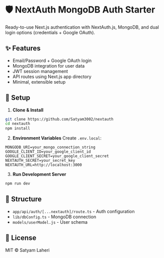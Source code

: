 # 🛡️ NextAuth MongoDB Auth Starter

Ready-to-use Next.js authentication with NextAuth.js, MongoDB, and dual login options (credentials + Google OAuth).

## ✨ Features
- Email/Password + Google OAuth login
- MongoDB integration for user data
- JWT session management
- API routes using Next.js app directory
- Minimal, extensible setup

## 🚀 Setup

1. **Clone & Install**
```bash
git clone https://github.com/Satyam3002/nextauth
cd nextauth
npm install
```

2. **Environment Variables**
Create `.env.local`:
```
MONGODB_URI=your_mongo_connection_string
GOOGLE_CLIENT_ID=your_google_client_id
GOOGLE_CLIENT_SECRET=your_google_client_secret
NEXTAUTH_SECRET=your_secret_key
NEXTAUTH_URL=http://localhost:3000
```

3. **Run Development Server**
```bash
npm run dev
```

## 📁 Structure
- `app/api/auth/[...nextauth]/route.ts` - Auth configuration
- `lib/dbConfig.ts` - MongoDB connection
- `models/userModel.js` - User schema

## 📝 License
MIT © Satyam Laheri

